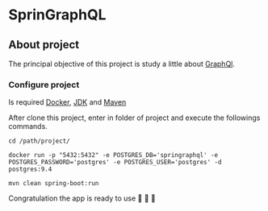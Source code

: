# SprinGraphQL

## About project

The principal objective of this project is study a little about <a href="https://graphql.org/" target="_blank" >GraphQl</a>.

### Configure project

Is required <a href="https://docs.docker.com/docker-for-windows/install/" target="_blank" >Docker</a>, <a href="https://www.oracle.com/technetwork/java/javase/downloads/jdk8-downloads-2133151.html" target="_blank" >JDK</a> and <a href="https://maven.apache.org/" target="_blank" >Maven</a>

After clone this project, enter in folder of project and execute the followings commands.

```
cd /path/project/

docker run -p "5432:5432" -e POSTGRES_DB='springraphql' -e POSTGRES_PASSWORD='postgres' -e POSTGRES_USER='postgres' -d postgres:9.4

mvn clean spring-boot:run

```

Congratulation the app is ready to use :tada:	:confetti_ball: :balloon:
